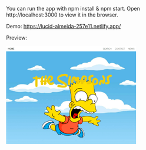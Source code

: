You can run the app with npm install & npm start. Open http://localhost:3000 to view it in the browser.

Demo: https://lucid-almeida-257e11.netlify.app/

Preview:

<img width="70%" src="./src/demo/demo.png">